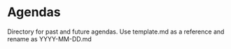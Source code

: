 Agendas
=====================
Directory for past and future agendas. Use template.md as a reference and rename as YYYY-MM-DD.md
